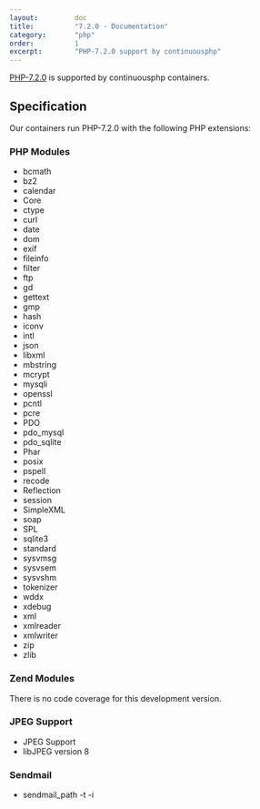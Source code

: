 ```yaml
---
layout:         doc
title:          "7.2.0 - Documentation"
category:       "php"
order:          1
excerpt:        "PHP-7.2.0 support by continuousphp"
---
```


[PHP-7.2.0](http://www.php.net) is supported by continuousphp containers.

## Specification

Our containers run PHP-7.2.0 with the following PHP extensions:

### PHP Modules

* bcmath
* bz2
* calendar
* Core
* ctype
* curl
* date
* dom
* exif
* fileinfo
* filter
* ftp
* gd
* gettext
* gmp
* hash
* iconv
* intl
* json
* libxml
* mbstring
* mcrypt
* mysqli
* openssl
* pcntl
* pcre
* PDO
* pdo_mysql
* pdo_sqlite
* Phar
* posix
* pspell
* recode
* Reflection
* session
* SimpleXML
* soap
* SPL
* sqlite3
* standard
* sysvmsg
* sysvsem
* sysvshm
* tokenizer
* wddx
* xdebug
* xml
* xmlreader
* xmlwriter
* zip
* zlib

### Zend Modules

There is no code coverage for this development version.

### JPEG Support

* JPEG Support
* libJPEG version 8

### Sendmail

* sendmail_path -t -i
